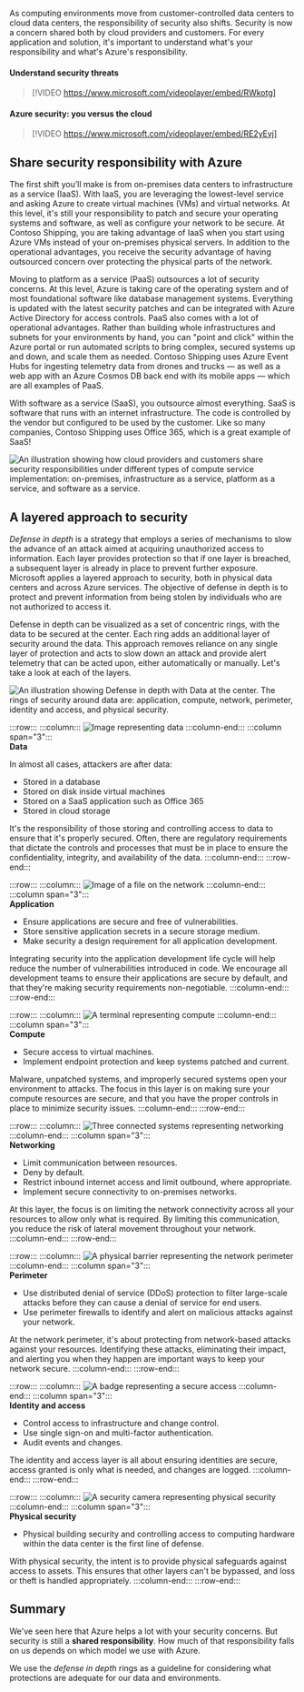 As computing environments move from customer-controlled data centers to cloud data centers, the responsibility of security also shifts. Security is now a concern shared both by cloud providers and customers. For every application and solution, it's important to understand what's your responsibility and what's Azure's responsibility.

#### Understand security threats

> [!VIDEO https://www.microsoft.com/videoplayer/embed/RWkotg]

#### Azure security: you versus the cloud

> [!VIDEO https://www.microsoft.com/videoplayer/embed/RE2yEvj]

## Share security responsibility with Azure

The first shift you’ll make is from on-premises data centers to infrastructure as a service (IaaS). With IaaS, you are leveraging the lowest-level service and asking Azure to create virtual machines (VMs) and virtual networks. At this level, it's still your responsibility to patch and secure your operating systems and software, as well as configure your network to be secure. At Contoso Shipping, you are taking advantage of IaaS when you start using Azure VMs instead of your on-premises physical servers. In addition to the operational advantages, you receive the security advantage of having outsourced concern over protecting the physical parts of the network.

Moving to platform as a service (PaaS) outsources a lot of security concerns. At this level, Azure is taking care of the operating system and of most foundational software like database management systems. Everything is updated with the latest security patches and can be integrated with Azure Active Directory for access controls. PaaS also comes with a lot of operational advantages. Rather than building whole infrastructures and subnets for your environments by hand, you can "point and click" within the Azure portal or run automated scripts to bring complex, secured systems up and down, and scale them as needed. Contoso Shipping uses Azure Event Hubs for ingesting telemetry data from drones and trucks &mdash; as well as a web app with an Azure Cosmos DB back end with its mobile apps &mdash; which are all examples of PaaS.

With software as a service (SaaS), you outsource almost everything. SaaS is software that runs with an internet infrastructure. The code is controlled by the vendor but configured to be used by the customer. Like so many companies, Contoso Shipping uses Office 365, which is a great example of SaaS!

![An illustration showing how cloud providers and customers share security responsibilities under different types of compute service implementation: on-premises, infrastructure as a service, platform as a service, and software as a service.](../media/shared_responsibilities.png)

## A layered approach to security

*Defense in depth* is a strategy that employs a series of mechanisms to slow the advance of an attack aimed at acquiring unauthorized access to information. Each layer provides protection so that if one layer is breached, a subsequent layer is already in place to prevent further exposure. Microsoft applies a layered approach to security, both in physical data centers and across Azure services. The objective of defense in depth is to protect and prevent information from being stolen by individuals who are not authorized to access it.

Defense in depth can be visualized as a set of concentric rings, with the data to be secured at the center. Each ring adds an additional layer of security around the data. This approach removes reliance on any single layer of protection and acts to slow down an attack and provide alert telemetry that can be acted upon, either automatically or manually. Let's take a look at each of the layers.

![An illustration showing Defense in depth with Data at the center. The rings of security around data are: application, compute, network, perimeter, identity and access, and physical security.](../media/defense_in_depth_layers_small.PNG)

:::row:::
  :::column:::
    ![Image representing data](../media/2-data.png)
  :::column-end:::
	:::column span="3":::  
**Data**

In almost all cases, attackers are after data:

- Stored in a database
- Stored on disk inside virtual machines
- Stored on a SaaS application such as Office 365
- Stored in cloud storage

It's the responsibility of those storing and controlling access to data to ensure that it's properly secured. Often, there are regulatory requirements that dictate the controls and processes that must be in place to ensure the confidentiality, integrity, and availability of the data.
  :::column-end:::
:::row-end:::

:::row:::
  :::column:::
    ![Image of a file on the network](../media/2-application.png)
  :::column-end:::
	:::column span="3":::  
**Application**

- Ensure applications are secure and free of vulnerabilities.
- Store sensitive application secrets in a secure storage medium.
- Make security a design requirement for all application development.

Integrating security into the application development life cycle will help reduce the number of vulnerabilities introduced in code. We encourage all development teams to ensure their applications are secure by default, and that they're making security requirements non-negotiable.
  :::column-end:::
:::row-end:::

:::row:::
  :::column:::
    ![A terminal representing compute](../media/2-compute.png)
  :::column-end:::
	:::column span="3":::  
**Compute**

- Secure access to virtual machines.
- Implement endpoint protection and keep systems patched and current.

Malware, unpatched systems, and improperly secured systems open your environment to attacks. The focus in this layer is on making sure your compute resources are secure, and that you have the proper controls in place to minimize security issues.
  :::column-end:::
:::row-end:::

:::row:::
  :::column:::
    ![Three connected systems representing networking](../media/2-networking.png)
  :::column-end:::
	:::column span="3":::  
**Networking**

- Limit communication between resources.
- Deny by default.
- Restrict inbound internet access and limit outbound, where appropriate.
- Implement secure connectivity to on-premises networks.

At this layer, the focus is on limiting the network connectivity across all your resources to allow only what is required. By limiting this communication, you reduce the risk of lateral movement throughout your network.
  :::column-end:::
:::row-end:::

:::row:::
  :::column:::
    ![A physical barrier representing the network perimeter](../media/2-perimeter.png)
  :::column-end:::
	:::column span="3":::  
**Perimeter**

- Use distributed denial of service (DDoS) protection to filter large-scale attacks before they can cause a denial of service for end users.
- Use perimeter firewalls to identify and alert on malicious attacks against your network.

At the network perimeter, it's about protecting from network-based attacks against your resources. Identifying these attacks, eliminating their impact, and alerting you when they happen are important ways to keep your network secure.
  :::column-end:::
:::row-end:::

:::row:::
  :::column:::
    ![A badge representing a secure access](../media/2-policies-and-access.png)
  :::column-end:::
	:::column span="3":::  
**Identity and access**

- Control access to infrastructure and change control.
- Use single sign-on and multi-factor authentication.
- Audit events and changes.

The identity and access layer is all about ensuring identities are secure, access granted is only what is needed, and changes are logged.
  :::column-end:::
:::row-end:::

:::row:::
  :::column:::
    ![A security camera representing physical security](../media/2-physical-security.png)
  :::column-end:::
	:::column span="3":::  
**Physical security**

- Physical building security and controlling access to computing hardware within the data center is the first line of defense.

With physical security, the intent is to provide physical safeguards against access to assets. This ensures that other layers can't be bypassed, and loss or theft is handled appropriately.
  :::column-end:::
:::row-end:::

## Summary

We've seen here that Azure helps a lot with your security concerns. But security is still a **shared responsibility**. How much of that responsibility falls on us depends on which model we use with Azure.

We use the *defense in depth* rings as a guideline for considering what protections are adequate for our data and environments.
